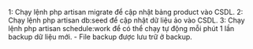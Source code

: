 1: Chạy lệnh php artisan migrate để cập nhật bảng product vào CSDL.
2: Chạy lệnh php artisan db:seed để cập nhật dữ liệu ảo vào CSDL.
3: Chạy lệnh php artisan schedule:work để có thể chạy tự động mỗi phút 1 lần backup dữ liệu mới.
    - File backup được lưu trữ ở backup.
